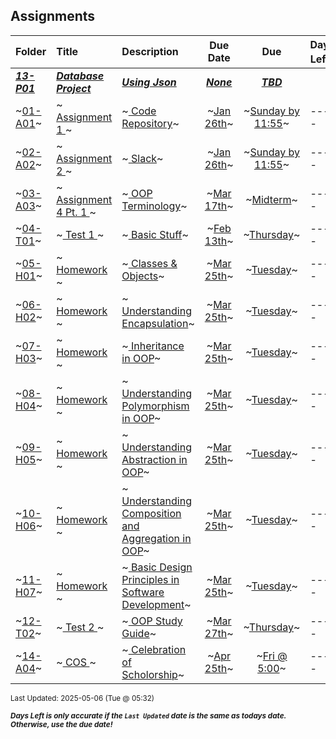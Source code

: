 ## Assignments

| Folder | Title | Description | Due Date | Due | Days Left<sup>*</sup> |
|:------|:------|:------|:-----:|:-----:|-----|
| ***<a href="https://github.com/rugbyprof/2143-Object-Oriented-Programming/tree/master/Assignments/13-P01">13-P01</a>*** | ***<a href="https://github.com/rugbyprof/2143-Object-Oriented-Programming/tree/master/Assignments/13-P01"> Database Project </a>*** | ***<a href="https://github.com/rugbyprof/2143-Object-Oriented-Programming/tree/master/Assignments/13-P01"> Using Json</a>*** | ***<a href="https://github.com/rugbyprof/2143-Object-Oriented-Programming/tree/master/Assignments/13-P01">None</a>*** | ***<a href="https://github.com/rugbyprof/2143-Object-Oriented-Programming/tree/master/Assignments/13-P01"> TBD</a>*** |  |
| ~<a href="https://github.com/rugbyprof/2143-Object-Oriented-Programming/tree/master/Assignments/01-A01">01-A01</a>~ | ~<a href="https://github.com/rugbyprof/2143-Object-Oriented-Programming/tree/master/Assignments/01-A01"> Assignment 1 </a>~ | ~<a href="https://github.com/rugbyprof/2143-Object-Oriented-Programming/tree/master/Assignments/01-A01"> Code Repository</a>~ | ~<a href="https://github.com/rugbyprof/2143-Object-Oriented-Programming/tree/master/Assignments/01-A01">Jan 26th</a>~ | ~<a href="https://github.com/rugbyprof/2143-Object-Oriented-Programming/tree/master/Assignments/01-A01">Sunday by 11:55</a>~ | ---- |
| ~<a href="https://github.com/rugbyprof/2143-Object-Oriented-Programming/tree/master/Assignments/02-A02">02-A02</a>~ | ~<a href="https://github.com/rugbyprof/2143-Object-Oriented-Programming/tree/master/Assignments/02-A02"> Assignment 2 </a>~ | ~<a href="https://github.com/rugbyprof/2143-Object-Oriented-Programming/tree/master/Assignments/02-A02"> Slack</a>~ | ~<a href="https://github.com/rugbyprof/2143-Object-Oriented-Programming/tree/master/Assignments/02-A02">Jan 26th</a>~ | ~<a href="https://github.com/rugbyprof/2143-Object-Oriented-Programming/tree/master/Assignments/02-A02">Sunday by 11:55</a>~ | ---- |
| ~<a href="https://github.com/rugbyprof/2143-Object-Oriented-Programming/tree/master/Assignments/03-A03">03-A03</a>~ | ~<a href="https://github.com/rugbyprof/2143-Object-Oriented-Programming/tree/master/Assignments/03-A03"> Assignment 4 Pt. 1 </a>~ | ~<a href="https://github.com/rugbyprof/2143-Object-Oriented-Programming/tree/master/Assignments/03-A03"> OOP Terminology</a>~ | ~<a href="https://github.com/rugbyprof/2143-Object-Oriented-Programming/tree/master/Assignments/03-A03">Mar 17th</a>~ | ~<a href="https://github.com/rugbyprof/2143-Object-Oriented-Programming/tree/master/Assignments/03-A03">Midterm</a>~ | ---- |
| ~<a href="https://github.com/rugbyprof/2143-Object-Oriented-Programming/tree/master/Assignments/04-T01">04-T01</a>~ | ~<a href="https://github.com/rugbyprof/2143-Object-Oriented-Programming/tree/master/Assignments/04-T01"> Test 1 </a>~ | ~<a href="https://github.com/rugbyprof/2143-Object-Oriented-Programming/tree/master/Assignments/04-T01"> Basic Stuff</a>~ | ~<a href="https://github.com/rugbyprof/2143-Object-Oriented-Programming/tree/master/Assignments/04-T01">Feb 13th</a>~ | ~<a href="https://github.com/rugbyprof/2143-Object-Oriented-Programming/tree/master/Assignments/04-T01">Thursday</a>~ | ---- |
| ~<a href="https://github.com/rugbyprof/2143-Object-Oriented-Programming/tree/master/Assignments/05-H01">05-H01</a>~ | ~<a href="https://github.com/rugbyprof/2143-Object-Oriented-Programming/tree/master/Assignments/05-H01"> Homework </a>~ | ~<a href="https://github.com/rugbyprof/2143-Object-Oriented-Programming/tree/master/Assignments/05-H01"> Classes & Objects</a>~ | ~<a href="https://github.com/rugbyprof/2143-Object-Oriented-Programming/tree/master/Assignments/05-H01">Mar 25th</a>~ | ~<a href="https://github.com/rugbyprof/2143-Object-Oriented-Programming/tree/master/Assignments/05-H01">Tuesday</a>~ | ---- |
| ~<a href="https://github.com/rugbyprof/2143-Object-Oriented-Programming/tree/master/Assignments/06-H02">06-H02</a>~ | ~<a href="https://github.com/rugbyprof/2143-Object-Oriented-Programming/tree/master/Assignments/06-H02"> Homework </a>~ | ~<a href="https://github.com/rugbyprof/2143-Object-Oriented-Programming/tree/master/Assignments/06-H02"> Understanding Encapsulation</a>~ | ~<a href="https://github.com/rugbyprof/2143-Object-Oriented-Programming/tree/master/Assignments/06-H02">Mar 25th</a>~ | ~<a href="https://github.com/rugbyprof/2143-Object-Oriented-Programming/tree/master/Assignments/06-H02">Tuesday</a>~ | ---- |
| ~<a href="https://github.com/rugbyprof/2143-Object-Oriented-Programming/tree/master/Assignments/07-H03">07-H03</a>~ | ~<a href="https://github.com/rugbyprof/2143-Object-Oriented-Programming/tree/master/Assignments/07-H03"> Homework </a>~ | ~<a href="https://github.com/rugbyprof/2143-Object-Oriented-Programming/tree/master/Assignments/07-H03"> Inheritance in OOP</a>~ | ~<a href="https://github.com/rugbyprof/2143-Object-Oriented-Programming/tree/master/Assignments/07-H03">Mar 25th</a>~ | ~<a href="https://github.com/rugbyprof/2143-Object-Oriented-Programming/tree/master/Assignments/07-H03">Tuesday</a>~ | ---- |
| ~<a href="https://github.com/rugbyprof/2143-Object-Oriented-Programming/tree/master/Assignments/08-H04">08-H04</a>~ | ~<a href="https://github.com/rugbyprof/2143-Object-Oriented-Programming/tree/master/Assignments/08-H04"> Homework </a>~ | ~<a href="https://github.com/rugbyprof/2143-Object-Oriented-Programming/tree/master/Assignments/08-H04"> Understanding Polymorphism in OOP</a>~ | ~<a href="https://github.com/rugbyprof/2143-Object-Oriented-Programming/tree/master/Assignments/08-H04">Mar 25th</a>~ | ~<a href="https://github.com/rugbyprof/2143-Object-Oriented-Programming/tree/master/Assignments/08-H04">Tuesday</a>~ | ---- |
| ~<a href="https://github.com/rugbyprof/2143-Object-Oriented-Programming/tree/master/Assignments/09-H05">09-H05</a>~ | ~<a href="https://github.com/rugbyprof/2143-Object-Oriented-Programming/tree/master/Assignments/09-H05"> Homework </a>~ | ~<a href="https://github.com/rugbyprof/2143-Object-Oriented-Programming/tree/master/Assignments/09-H05"> Understanding Abstraction in OOP</a>~ | ~<a href="https://github.com/rugbyprof/2143-Object-Oriented-Programming/tree/master/Assignments/09-H05">Mar 25th</a>~ | ~<a href="https://github.com/rugbyprof/2143-Object-Oriented-Programming/tree/master/Assignments/09-H05">Tuesday</a>~ | ---- |
| ~<a href="https://github.com/rugbyprof/2143-Object-Oriented-Programming/tree/master/Assignments/10-H06">10-H06</a>~ | ~<a href="https://github.com/rugbyprof/2143-Object-Oriented-Programming/tree/master/Assignments/10-H06"> Homework </a>~ | ~<a href="https://github.com/rugbyprof/2143-Object-Oriented-Programming/tree/master/Assignments/10-H06"> Understanding Composition and Aggregation in OOP</a>~ | ~<a href="https://github.com/rugbyprof/2143-Object-Oriented-Programming/tree/master/Assignments/10-H06">Mar 25th</a>~ | ~<a href="https://github.com/rugbyprof/2143-Object-Oriented-Programming/tree/master/Assignments/10-H06">Tuesday</a>~ | ---- |
| ~<a href="https://github.com/rugbyprof/2143-Object-Oriented-Programming/tree/master/Assignments/11-H07">11-H07</a>~ | ~<a href="https://github.com/rugbyprof/2143-Object-Oriented-Programming/tree/master/Assignments/11-H07"> Homework </a>~ | ~<a href="https://github.com/rugbyprof/2143-Object-Oriented-Programming/tree/master/Assignments/11-H07"> Basic Design Principles in Software Development</a>~ | ~<a href="https://github.com/rugbyprof/2143-Object-Oriented-Programming/tree/master/Assignments/11-H07">Mar 25th</a>~ | ~<a href="https://github.com/rugbyprof/2143-Object-Oriented-Programming/tree/master/Assignments/11-H07">Tuesday</a>~ | ---- |
| ~<a href="https://github.com/rugbyprof/2143-Object-Oriented-Programming/tree/master/Assignments/12-T02">12-T02</a>~ | ~<a href="https://github.com/rugbyprof/2143-Object-Oriented-Programming/tree/master/Assignments/12-T02"> Test 2 </a>~ | ~<a href="https://github.com/rugbyprof/2143-Object-Oriented-Programming/tree/master/Assignments/12-T02"> OOP Study Guide</a>~ | ~<a href="https://github.com/rugbyprof/2143-Object-Oriented-Programming/tree/master/Assignments/12-T02">Mar 27th</a>~ | ~<a href="https://github.com/rugbyprof/2143-Object-Oriented-Programming/tree/master/Assignments/12-T02">Thursday</a>~ | ---- |
| ~<a href="https://github.com/rugbyprof/2143-Object-Oriented-Programming/tree/master/Assignments/14-A04">14-A04</a>~ | ~<a href="https://github.com/rugbyprof/2143-Object-Oriented-Programming/tree/master/Assignments/14-A04"> COS </a>~ | ~<a href="https://github.com/rugbyprof/2143-Object-Oriented-Programming/tree/master/Assignments/14-A04"> Celebration of Scholorship</a>~ | ~<a href="https://github.com/rugbyprof/2143-Object-Oriented-Programming/tree/master/Assignments/14-A04">Apr 25th</a>~ | ~<a href="https://github.com/rugbyprof/2143-Object-Oriented-Programming/tree/master/Assignments/14-A04">Fri @ 5:00</a>~ | ---- |

<sup>Last Updated: 2025-05-06 (Tue @ 05:32)</sup> 

<sup>***Days Left is only accurate if the `Last Updated` date is the same as todays date. Otherwise, use the due date!***</sup> 